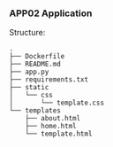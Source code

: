 ### APP02 Application

Structure:

```
.
├── Dockerfile
├── README.md
├── app.py
├── requirements.txt
├── static
│   └── css
│       └── template.css
└── templates
    ├── about.html
    ├── home.html
    └── template.html
```
